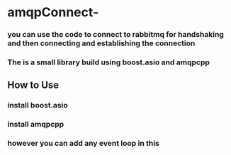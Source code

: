 # amqpConnect-

### you can use the code to connect to rabbitmq for handshaking and then connecting and establishing the connection
### The is a small library build using boost.asio and amqpcpp

## How to Use
### install boost.asio
### install amqpcpp 
### however you can add any event loop in this 

